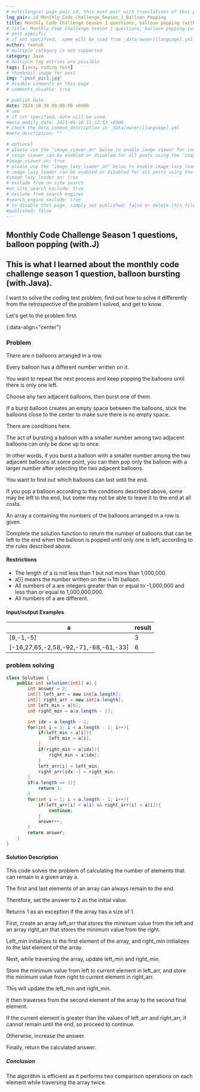 ```yaml
---
# multilingual page pair id, this must pair with translations of this page. (This name must be unique)
lng_pair: id_Monthly_Code_Challenge_Season_1_Balloon_Popping
title: Monthly Code Challenge Season 1 questions, balloon popping (with.Java)
# title: Monthly Code Challenge Season 1 questions, balloon popping (with.Java)
# post specific
# if not specified, .name will be used from _data/owner/[language].yml
author: Yeonuk
# multiple category is not supported
category: Java
# multiple tag entries are possible
tags: [java, coding test]
# thumbnail image for post
img: ":post_pic1.jpg"
# disable comments on this page
# comments_disable: true

# publish date
date: 2024-10-30 09:00:00 +0900
# seo
# if not specified, date will be used.
#meta_modify_date: 2021-08-10 11:32:53 +0900
# check the meta_common_description in _data/owner/[language].yml
#meta_description: ""

# optional
# please use the "image_viewer_on" below to enable image viewer for individual pages or posts (_posts/ or [language]/_posts folders).
# image viewer can be enabled or disabled for all posts using the "image_viewer_posts: true" setting in _data/conf/main.yml.
#image_viewer_on: true
# please use the "image_lazy_loader_on" below to enable image lazy loader for individual pages or posts (_posts/ or [language]/_posts folders).
# image lazy loader can be enabled or disabled for all posts using the "image_lazy_loader_posts: true" setting in _data/conf/main.yml.
#image_lazy_loader_on: true
# exclude from on site search
#on_site_search_exclude: true
# exclude from search engines
#search_engine_exclude: true
# to disable this page, simply set published: false or delete this file
#published: false
---
```


<!-- outline-start -->

## Monthly Code Challenge Season 1 questions, balloon popping (with.J)

## This is what I learned about the monthly code challenge season 1 question, balloon bursting (with.Java).

I want to solve the coding test problem, find out how to solve it differently from the retrospective of the problem I solved, and get to know.

Let's get to the problem first.

{:data-align="center"}

<!-- outline-end -->

### Problem

There are n balloons arranged in a row.

Every balloon has a different number written on it.

You want to repeat the next process and keep popping the balloons until there is only one left.

Choose any two adjacent balloons, then burst one of them.

If a burst balloon creates an empty space between the balloons, stick the balloons close to the center to make sure there is no empty space.

There are conditions here.

The act of bursting a balloon with a smaller number among two adjacent balloons can only be done up to once.

In other words, if you burst a balloon with a smaller number among the two adjacent balloons at some point, you can then pop only the balloon with a larger number after selecting the two adjacent balloons.

You want to find out which balloons can last until the end.

If you pop a balloon according to the conditions described above, some may be left to the end, but some may not be able to leave it to the end at all costs.

An array a containing the numbers of the balloons arranged in a row is given.

Complete the solution function to return the number of balloons that can be left to the end when the balloon is popped until only one is left, according to the rules described above.

#### Restrictions

- The length of a is not less than 1 but not more than 1,000,000.
- a[i] means the number written on the i+1th balloon.
- All numbers of a are integers greater than or equal to -1,000,000 and less than or equal to 1,000,000,000.
- All numbers of a are different.

#### Input/output Examples

<!--
| Column name | Type         | Nullable |
| ----------- | ------------ | -------- |
| CAR_ID      | INTEGER      | FALSE    |
| CAR_TYPE    | VARCHAR(255) | FALSE    |
| DAILY_FEE   | INTEGER      | FALSE    |
| OPTIONS     | VARCHAR(255) | FALSE    | -->

| a                                     | result |
| ------------------------------------- | ------ |
| [9,-1,-5]                             | 3      |
| [-16,27,65,-2,58,-92,-71,-68,-61,-33] | 6      |

<!-- | begin | target | words                                      | return |
| ----- | ------ | ------------------------------------------ | ------ |
| "hit" | "cog"  | ["hot", "dot", "dog", "lot", "log", "cog"] | 4      |
| "hit" | "cog"  | ["hot", "dot", "dog", "lot", "log"]        | 0      | -->

### problem solving

```java
class Solution {
    public int solution(int[] a) {
        int answer = 2;
        int[] left_arr = new int[a.length];
        int[] right_arr = new int[a.length];
        int left_min = a[0];
        int right_min = a[a.length - 1];

        int idx = a.length - 2;
        for(int i = 1; i < a.length - 1; i++){
            if(left_min > a[i]){
                left_min = a[i];
            }
            if(right_min > a[idx]){
                right_min = a[idx];
            }
            left_arr[i] = left_min;
            right_arr[idx--] = right_min;
        }
        if(a.length == 1){
            return 1;
        }
        for(int i = 1; i < a.length - 1; i++){
            if(left_arr[i] < a[i] && right_arr[i] < a[i]){
                continue;
            }
            answer++;
        }
        return answer;
    }
}
```

#### Solution Description

This code solves the problem of calculating the number of elements that can remain in a given array a.

The first and last elements of an array can always remain to the end.

Therefore, set the answer to 2 as the initial value.

Returns 1 as an exception if the array has a size of 1.

First, create an array left_arr that stores the minimum value from the left and an array right_arr that stores the minimum value from the right.

Left_min initializes to the first element of the array, and right_min initializes to the last element of the array.

Next, while traversing the array, update left_min and right_min.

Store the minimum value from left to current element in left_arr, and store the minimum value from right to current element in right_arr.

This will update the left_min and right_min.

It then traverses from the second element of the array to the second final element.

If the current element is greater than the values of left_arr and right_arr, it cannot remain until the end, so proceed to continue.

Otherwise, increase the answer.

Finally, return the calculated answer.

##### Conclusion

The algorithm is efficient as it performs two comparison operations on each element while traversing the array twice.
